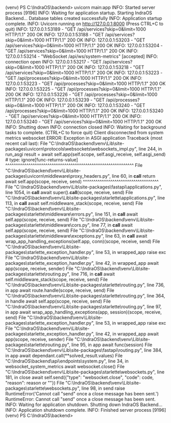 (venv) PS C:\IndraOS\backend> uvicorn main:app
INFO:     Started server process [9196]
INFO:     Waiting for application startup.
Starting IndraOS Backend...
Database tables created successfully
INFO:     Application startup complete.
INFO:     Uvicorn running on http://127.0.0.1:8000 (Press CTRL+C to quit)
INFO:     127.0.0.1:53189 - "GET /api/services?skip=0&limit=1000 HTTP/1.1" 200 OK
INFO:     127.0.0.1:53188 - "GET /api/services?skip=0&limit=1000 HTTP/1.1" 200 OK
INFO:     127.0.0.1:53203 - "GET /api/services?skip=0&limit=1000 HTTP/1.1" 200 OK
INFO:     127.0.0.1:53204 - "GET /api/services?skip=0&limit=1000 HTTP/1.1" 200 OK
INFO:     127.0.0.1:53214 - "WebSocket /api/ws/system-metrics" [accepted]
INFO:     connection open
INFO:     127.0.0.1:53217 - "GET /api/services?skip=0&limit=1000 HTTP/1.1" 200 OK
INFO:     127.0.0.1:53218 - "GET /api/services?skip=0&limit=1000 HTTP/1.1" 200 OK
INFO:     127.0.0.1:53223 - "GET /api/processes?skip=0&limit=1000 HTTP/1.1" 200 OK
INFO:     127.0.0.1:53223 - "GET /api/processes?skip=0&limit=1000 HTTP/1.1" 200 OK
INFO:     127.0.0.1:53225 - "GET /api/processes?skip=0&limit=1000 HTTP/1.1" 200 OK
INFO:     127.0.0.1:53226 - "GET /api/processes?skip=0&limit=1000 HTTP/1.1" 200 OK
INFO:     127.0.0.1:53239 - "GET /api/processes?skip=0&limit=1000 HTTP/1.1" 200 OK
INFO:     127.0.0.1:53240 - "GET /api/processes?skip=0&limit=1000 HTTP/1.1" 200 OK
INFO:     127.0.0.1:53240 - "GET /api/services?skip=0&limit=1000 HTTP/1.1" 200 OK
INFO:     127.0.0.1:53240 - "GET /api/services?skip=0&limit=1000 HTTP/1.1" 200 OK
INFO:     Shutting down
INFO:     connection closed
INFO:     Waiting for background tasks to complete. (CTRL+C to force quit)
Client disconnected from system metrics websocket
ERROR:    Exception in ASGI application
Traceback (most recent call last):
  File "C:\IndraOS\backend\venv\Lib\site-packages\uvicorn\protocols\websockets\websockets_impl.py", line 244, in run_asgi
    result = await self.app(self.scope, self.asgi_receive, self.asgi_send)  # type: ignore[func-returns-value]
             ^^^^^^^^^^^^^^^^^^^^^^^^^^^^^^^^^^^^^^^^^^^^^^^^^^^^^^^^^^^^^
  File "C:\IndraOS\backend\venv\Lib\site-packages\uvicorn\middleware\proxy_headers.py", line 60, in __call__
    return await self.app(scope, receive, send)
           ^^^^^^^^^^^^^^^^^^^^^^^^^^^^^^^^^^^^
  File "C:\IndraOS\backend\venv\Lib\site-packages\fastapi\applications.py", line 1054, in __call__
    await super().__call__(scope, receive, send)
  File "C:\IndraOS\backend\venv\Lib\site-packages\starlette\applications.py", line 113, in __call__
    await self.middleware_stack(scope, receive, send)
  File "C:\IndraOS\backend\venv\Lib\site-packages\starlette\middleware\errors.py", line 151, in __call__
    await self.app(scope, receive, send)
  File "C:\IndraOS\backend\venv\Lib\site-packages\starlette\middleware\cors.py", line 77, in __call__
    await self.app(scope, receive, send)
  File "C:\IndraOS\backend\venv\Lib\site-packages\starlette\middleware\exceptions.py", line 63, in __call__
    await wrap_app_handling_exceptions(self.app, conn)(scope, receive, send)
  File "C:\IndraOS\backend\venv\Lib\site-packages\starlette\_exception_handler.py", line 53, in wrapped_app
    raise exc
  File "C:\IndraOS\backend\venv\Lib\site-packages\starlette\_exception_handler.py", line 42, in wrapped_app
    await app(scope, receive, sender)
  File "C:\IndraOS\backend\venv\Lib\site-packages\starlette\routing.py", line 716, in __call__
    await self.middleware_stack(scope, receive, send)
  File "C:\IndraOS\backend\venv\Lib\site-packages\starlette\routing.py", line 736, in app
    await route.handle(scope, receive, send)
  File "C:\IndraOS\backend\venv\Lib\site-packages\starlette\routing.py", line 364, in handle
    await self.app(scope, receive, send)
  File "C:\IndraOS\backend\venv\Lib\site-packages\starlette\routing.py", line 97, in app
    await wrap_app_handling_exceptions(app, session)(scope, receive, send)
  File "C:\IndraOS\backend\venv\Lib\site-packages\starlette\_exception_handler.py", line 53, in wrapped_app
    raise exc
  File "C:\IndraOS\backend\venv\Lib\site-packages\starlette\_exception_handler.py", line 42, in wrapped_app
    await app(scope, receive, sender)
  File "C:\IndraOS\backend\venv\Lib\site-packages\starlette\routing.py", line 95, in app
    await func(session)
  File "C:\IndraOS\backend\venv\Lib\site-packages\fastapi\routing.py", line 384, in app
    await dependant.call(**solved_result.values)
  File "C:\IndraOS\backend\api\endpoints\system.py", line 34, in websocket_system_metrics
    await websocket.close()
  File "C:\IndraOS\backend\venv\Lib\site-packages\starlette\websockets.py", line 181, in close
    await self.send({"type": "websocket.close", "code": code, "reason": reason or ""})
  File "C:\IndraOS\backend\venv\Lib\site-packages\starlette\websockets.py", line 98, in send
    raise RuntimeError('Cannot call "send" once a close message has been sent.')
RuntimeError: Cannot call "send" once a close message has been sent.
INFO:     Waiting for application shutdown.
Shutting down IndraOS Backend...
INFO:     Application shutdown complete.
INFO:     Finished server process [9196]
(venv) PS C:\IndraOS\backend> 